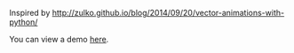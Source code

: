Inspired by http://zulko.github.io/blog/2014/09/20/vector-animations-with-python/

You can view a demo [here](http://www.aaronholmes.net/vectoranimations/index.html).
